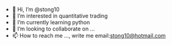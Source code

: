 - 👋 Hi, I’m @stong10
- 👀 I’m interested in quantitative trading
- 🌱 I’m currently learning python  
- 💞️ I’m looking to collaborate on ...
- 📫 How to reach me ..., write me email:stong10@hotmail.com

<!---
stong10/stong10 is a ✨ special ✨ repository because its `README.md` (this file) appears on your GitHub profile.
You can click the Preview link to take a look at your changes.
--->
